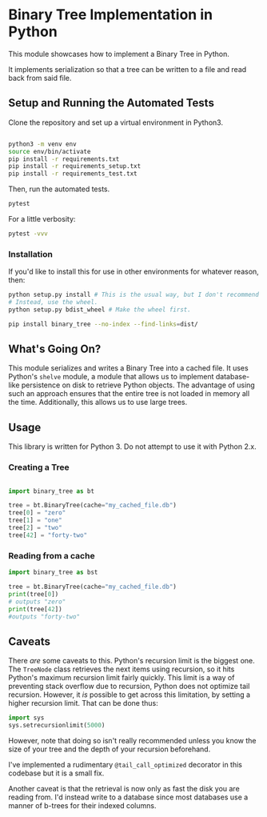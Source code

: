 
# Binary Tree Implementation in Python


This module showcases how to implement a Binary Tree in Python.

It implements serialization so that a tree can be written to a file and read
back from said file.


## Setup and Running the Automated Tests

Clone the repository and set up a virtual environment in Python3.

```bash

python3 -m venv env
source env/bin/activate
pip install -r requirements.txt
pip install -r requirements_setup.txt
pip install -r requirements_test.txt
```

Then, run the automated tests.

```bash
pytest
```

For a little verbosity:

```bash
pytest -vvv
```

### Installation

If you'd like to install this for use in other environments for whatever
reason, then:

```bash
python setup.py install # This is the usual way, but I don't recommend it.
# Instead, use the wheel.
python setup.py bdist_wheel # Make the wheel first.

pip install binary_tree --no-index --find-links=dist/
```

## What's Going On?

This module serializes and writes a Binary Tree into a cached file. It
uses Python's `shelve` module, a module that allows us to implement database-
like persistence on disk to retrieve Python objects. The advantage of using
such an approach ensures that the entire tree is not loaded in memory all the
time. Additionally, this allows us to use large trees.


## Usage

This library is written for Python 3. Do not attempt to use it with Python 2.x.

### Creating a Tree

```python

import binary_tree as bt

tree = bt.BinaryTree(cache="my_cached_file.db")
tree[0] = "zero"
tree[1] = "one"
tree[2] = "two"
tree[42] = "forty-two"
```

### Reading from a cache

```python
import binary_tree as bst

tree = bt.BinaryTree(cache="my_cached_file.db")
print(tree[0])
# outputs "zero"
print(tree[42])
#outputs "forty-two"
```

## Caveats

There *are* some caveats to this. Python's recursion limit is the biggest one.
The `TreeNode` class retrieves the next items using recursion, so it hits
Python's maximum recursion limit fairly quickly. This limit is a way of preventing
stack overflow due to recursion, Python does not optimize tail recursion. However,
it *is* possible to get across this limitation, by setting a higher recursion
limit. That can be done thus:

```python
import sys
sys.setrecursionlimit(5000)
```

However, note that doing so isn't really recommended unless you know the size of
your tree and the depth of your recursion beforehand.

I've implemented a rudimentary `@tail_call_optimized` decorator in this
codebase but it is a small fix.

Another caveat is that the retrieval is now only as fast the disk you are
reading from. I'd instead write to a database since most databases
use a manner of b-trees for their indexed columns.


